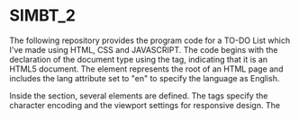 # SIMBT_2
The following repository provides the program code for a TO-DO List which I've made using HTML, CSS and JAVASCRIPT.
The code begins with the declaration of the document type using the <!DOCTYPE html> tag, indicating that it is an HTML5 document. The <html> element represents the root of an HTML page and includes the lang attribute set to "en" to specify the language as English.

Inside the <head> section, several elements are defined. The <meta> tags specify the character encoding and the viewport settings for responsive design. The <title> element sets the title of the web page to "TO DO LIST." Additionally, there is a link to an external stylesheet file named "style.css" using the <link> tag. This stylesheet is used to define the visual appearance of the elements on the page.

Moving on to the <body> section, the content of the web page is defined. The main content is enclosed within a <div> element with the class "container," which serves as a wrapper for the entire page. Inside this container, there is another <div> element with the class "todo-app," which represents the to-do list application.

Within the "todo-app" div, there is an <h2> heading element with the text "TO-DO LIST" followed by an <img> tag with the source attribute set to "images/icon.png." This suggests the presence of an icon image associated with the to-do list.

Below the heading, there is a <div> element with the class "row" that contains an input field and a button. The input field is of type "text" and has the id "input-box" for identifying it in the JavaScript code. It serves as a text box where users can enter their tasks. The button with the "onclick" attribute set to "addTask()" triggers a JavaScript function called "addTask()" when clicked, presumably to add the entered task to the to-do list.

Next, there is an unordered list (<ul>) element with the id "list-container." This list is where the tasks will be displayed. Inside the list, there is an <iframe> element that embeds an external HTML file named "completedtasks.html." This suggests that the completed tasks will be loaded from a separate HTML file into this iframe.

Within the list, there are three list items (<li>). The first list item has the class "checked" and contains the text "TASK 1." This indicates that the task is already completed, as denoted by the "checked" class. The remaining two list items contain "TASK 2" and "TASK 3" as their respective texts, implying that they are incomplete tasks.

Finally, at the end of the <body> section, there is a <script> tag that references an external JavaScript file named "script.js." This file likely contains the necessary JavaScript code to handle the functionality of the to-do list, such as adding tasks and managing their completion status.

Overall, this code represents the structure and initial content of a simple to-do list web page, with the ability to add tasks, display completed tasks from a separate file, and mark tasks as completed.
